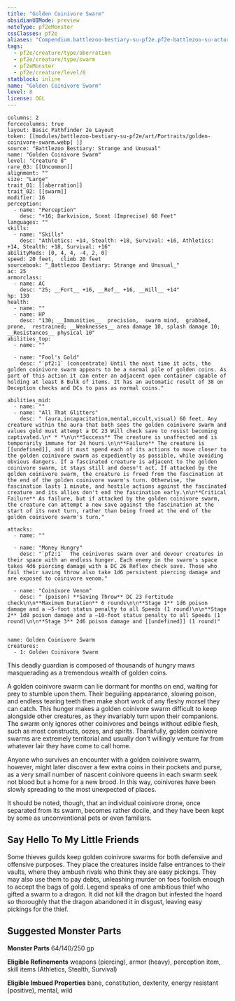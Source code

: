 ```yaml
---
title: "Golden Coinivore Swarm"
obsidianUIMode: preview
noteType: pf2eMonster
cssClasses: pf2e
aliases: "Compendium.battlezoo-bestiary-su-pf2e.pf2e-battlezoo-su-actors.Actor.eXnhqS0yKb4nm9Bv" 
tags:
  - pf2e/creature/type/aberration
  - pf2e/creature/type/swarm
  - pf2eMonster
  - pf2e/creature/level/8
statblock: inline
name: "Golden Coinivore Swarm"
level: 8
license: OGL
---
```


```statblock
columns: 2
forcecolumns: true
layout: Basic Pathfinder 2e Layout
token: [[modules/battlezoo-bestiary-su-pf2e/art/Portraits/golden-coinivore-swarm.webp| ]]
source: "Battlezoo Bestiary: Strange and Unusual"
name: "Golden Coinivore Swarm"
level: "Creature 8"
rare_03: [[Uncommon]]
alignment: ""
size: "Large"
trait_01: [[aberration]]
trait_02: [[swarm]]
modifier: 16
perception:
  - name: "Perception"
    desc: "+16; Darkvision, Scent (Imprecise) 60 Feet"
languages: ""
skills:
  - name: "Skills"
    desc: "Athletics: +14, Stealth: +18, Survival: +16, Athletics: +14, Stealth: +18, Survival: +16"
abilityMods: [0, 4, 4, -4, 2, 0]
speed: 20 feet,  climb 20 feet
sourcebook: "_Battlezoo Bestiary: Strange and Unusual_"
ac: 25
armorclass:
  - name: AC
    desc: "25; __Fort__ +16, __Ref__ +16, __Will__ +14"
hp: 130
health:
  - name: ""
  - name: HP
    desc: "130; __Immunities__  precision,  swarm mind,  grabbed,  prone,  restrained; __Weaknesses__ area damage 10, splash damage 10; __Resistances__ physical 10"
abilities_top:
  - name: ""

  - name: "Fool's Gold"
    desc: "`pf2:1` (concentrate) Until the next time it acts, the golden coinivore swarm appears to be a normal pile of golden coins. As part of this action it can enter an adjacent open container capable of holding at least 8 Bulk of items. It has an automatic result of 38 on Deception checks and DCs to pass as normal coins."

abilities_mid:
  - name: ""
  - name: "All That Glitters"
    desc: " (aura,incapacitation,mental,occult,visual) 60 feet. Any creature within the aura that both sees the golden coinivore swarm and values gold must attempt a DC 23 Will check save to resist becoming captivated.\n* * *\n\n**Success** The creature is unaffected and is temporarily immune for 24 hours.\n\n**Failure** The creature is [[undefined]], and it must spend each of its actions to move closer to the golden coinivore swarm as expediently as possible, while avoiding obvious dangers. If a fascinated creature is adjacent to the golden coinivore swarm, it stays still and doesn't act. If attacked by the golden coinivore swarm, the creature is freed from the fascination at the end of the golden coinivore swarm's turn. Otherwise, the fascination lasts 1 minute, and hostile actions against the fascinated creature and its allies don't end the fascination early.\n\n**Critical Failure** As failure, but if attacked by the golden coinivore swarm, the creature can attempt a new save against the fascination at the start of its next turn, rather than being freed at the end of the golden coinivore swarm's turn."

attacks:
  - name: ""

  - name: "Money Hungry"
    desc: "`pf2:1`  The coinivores swarm over and devour creatures in their space with an endless hunger. Each enemy in the swarm's space takes 4d6 piercing damage with a DC 26 Reflex check save. Those who fail their saving throw also take 1d6 persistent piercing damage and are exposed to coinivore venom."

  - name: "Coinivore Venom"
    desc: " (poison) **Saving Throw** DC 23 Fortitude check\n\n**Maximum Duration** 6 rounds\n\n**Stage 1** 1d6 poison damage and a –5-foot status penalty to all Speeds (1 round)\n\n**Stage 2** 1d8 poison damage and a –10-foot status penalty to all Speeds (1 round)\n\n**Stage 3** 2d6 poison damage and [[undefined]] (1 round)"
 
```

```encounter-table
name: Golden Coinivore Swarm
creatures:
  - 1: Golden Coinivore Swarm
```



This deadly guardian is composed of thousands of hungry maws masquerading as a tremendous wealth of golden coins.

A golden coinivore swarm can lie dormant for months on end, waiting for prey to stumble upon them. Their beguiling appearance, slowing poison, and endless tearing teeth then make short work of any fleshy morsel they can catch. This hunger makes a golden coinivore swarm difficult to keep alongside other creatures, as they invariably turn upon their companions. The swarm only ignores other coinivores and beings without edible flesh, such as most constructs, oozes, and spirits. Thankfully, golden coinivore swarms are extremely territorial and usually don't willingly venture far from whatever lair they have come to call home.

Anyone who survives an encounter with a golden coinivore swarm, however, might later discover a few extra coins in their pockets and purse, as a very small number of nascent coinivore queens in each swarm seek not blood but a home for a new brood. In this way, coinivores have been slowly spreading to the most unexpected of places.

It should be noted, though, that an individual coinivore drone, once separated from its swarm, becomes rather docile, and they have been kept by some as unconventional pets or even familiars.

## Say Hello To My Little Friends

Some thieves guilds keep golden coinivore swarms for both defensive and offensive purposes. They place the creatures inside false entrances to their vaults, where they ambush rivals who think they are easy pickings. They may also use them to pay debts, unleashing murder on foes foolish enough to accept the bags of gold. Legend speaks of one ambitious thief who gifted a swarm to a dragon. It did not kill the dragon but infested the hoard so thoroughly that the dragon abandoned it in disgust, leaving easy pickings for the thief.

## Suggested Monster Parts

**Monster Parts** 64/140/250 gp

**Eligible Refinements** weapons (piercing), armor (heavy), perception item, skill items (Athletics, Stealth, Survival)

**Eligible Imbued Properties** bane, constitution, dexterity, energy resistant (positive), mental, wild

